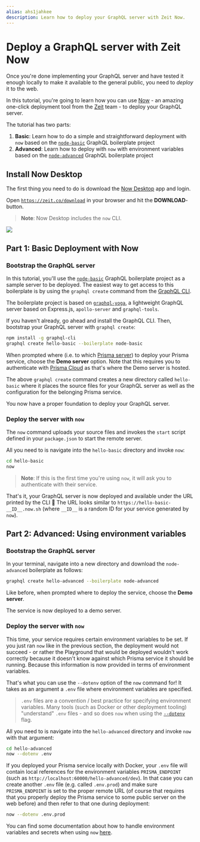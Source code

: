 ```yaml
---
alias: ahs1jahkee
description: Learn how to deploy your GraphQL server with Zeit Now.
---
```


# Deploy a GraphQL server with Zeit Now

Once you're done implementing your GraphQL server and have tested it enough locally to make it available to the general public, you need to _deploy_ it to the web.

In this tutorial, you're going to learn how you can use [Now](https://zeit.co/now) - an amazing one-click deployment tool from the [Zeit](https://zeit.co/) team - to deploy your GraphQL server.

The tutorial has two parts:

1. **Basic**: Learn how to do a simple and straightforward deployment with `now` based on the [`node-basic`](https://github.com/graphql-boilerplates/node-graphql-server/tree/master/basic) GraphQL boilerplate project
2. **Advanced**: Learn how to deploy with `now` with environment variables based on the [`node-advanced`](https://github.com/graphql-boilerplates/node-graphql-server/tree/master/advanced) GraphQL boilerplate project

## Install Now Desktop

The first thing you need to do is download the [Now Desktop](https://github.com/zeit/now-desktop) app and login.

<Instruction>

Open [`https://zeit.co/download`](https://zeit.co/download) in your browser and hit the **DOWNLOAD**-button.

</Instruction>

> **Note**: Now Desktop includes the `now` CLI.

![](https://imgur.com/UpRzQsY.png)

## Part 1: Basic Deployment with Now

### Bootstrap the GraphQL server

In this tutorial, you'll use the [`node-basic`](https://github.com/graphql-boilerplates/node-graphql-server/tree/master/basic) GraphQL boilerplate project as a sample server to be deployed. The easiest way to get access to this boilerplate is by using the `graphql create` command from the [GraphQL CLI](https://github.com/graphql-cli/graphql-cli/).

The boilerplate project is based on [`graphql-yoga`](https://github.com/graphcool/graphql-yoga/), a lightweight GraphQL server based on Express.js, `apollo-server` and `graphql-tools`.

<Instruction>

If you haven't already, go ahead and install the GraphQL CLI. Then, bootstrap your GraphQL server with `graphql create`:

```bash
npm install -g graphql-cli
graphql create hello-basic --boilerplate node-basic
```

</Instruction>

<Instruction>

When prompted where (i.e. to which [Prisma server](!alias-eu2ood0she)) to deploy your Prisma service, choose the **Demo server** option. Note that this requires you to authenticate with [Prisma Cloud](https://www.prisma.io/cloud/) as that's where the Demo server is hosted.

</Instruction>

The above `graphql create` command creates a new directory called `hello-basic` where it places the source files for your GraphQL server as well as the configuration for the belonging Prisma service.

You now have a proper foundation to deploy your GraphQL server.

### Deploy the server with `now`

The `now` command uploads your source files and invokes the `start` script defined in your `package.json` to start the remote server.

<Instruction>

All you need to is navigate into the `hello-basic` directory and invoke `now`:

```bash
cd hello-basic
now
```

</Instruction>

> **Note**: If this is the first time you're using `now`, it will ask you to authenticate with their service.

That's it, your GraphQL server is now deployed and available under the URL printed by the CLI 🎉  The URL looks similar to `https://hello-basic-__ID__.now.sh` (where `__ID__` is a random ID for your service generated by `now`).

##  Part 2: Advanced: Using environment variables

### Bootstrap the GraphQL server

<Instruction>

In your terminal, navigate into a new directory and download the `node-advanced` boilerplate as follows:

```sh
graphql create hello-advanced --boilerplate node-advanced
```

</Instruction>

<Instruction>

Like before, when prompted where to deploy the service, choose the **Demo server**.

</Instruction>

The service is now deployed to a demo server.

### Deploy the server with `now`

This time, your service requires certain environment variables to be set. If you just ran `now` like in the previous section, the deployment would not succeed - or rather the Playground that would be deployed wouldn't work correctly because it doesn't know against which Prisma service it should be running. Because this information is now provided in terms of environment variables.

That's what you can use the `--dotenv` option of the `now` command for! It takes as an argument a `.env` file where environment variables are specified.

> `.env` files are a convention / best practice for specifying environment variables. Many tools (such as Docker or other deployment tooling) "understand" `.env` files - and so does `now` when using the [`--dotenv`](https://zeit.co/docs/features/env-and-secrets#--dotenv-option) flag.

<Instruction>

All you need to is navigate into the `hello-advanced` directory and invoke `now` with that argument:

```bash
cd hello-advanced
now --dotenv .env
```

</Instruction>

If you deployed your Prisma service locally with Docker, your `.env` file will contain local references for the environment variables `PRISMA_ENDPOINT` (such as `http://localhost:60000/hello-advanced/dev`). In that case you can create another `.env` file (e.g. called `.env.prod`) and make sure `PRISMA_ENDPOINT` is set to the proper remote URL (of course that requires that you properly deploy the Prisma service to some public server on the web before)  and then refer to that one during deployment:

```sh
now --dotenv .env.prod
```

You can find some documentation about how to handle environment variables and secrets when using `now` [here](https://zeit.co/docs/features/env-and-secrets).
